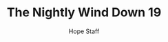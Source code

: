 ---
image: /assets/img/nwd/19_nwd_psalm_147_3_nlt.png
title: The Nightly Wind Down 19
number: 19
categories:
  - The Nightly Wind Down
author: Hope Staff
notes: The Nightly Wind Down 19
embed: >-
  EMBED_GOES_HERE
transcript: >-
  SOME LINES OF TEXT START HERE
---